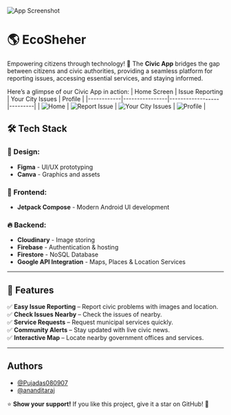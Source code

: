 

![App Screenshot](https://github.com/ananditaraj/EcoSheher/blob/main/banner.jpg)



# 🌎 EcoSheher

Empowering citizens through technology! 🚀 The **Civic App** bridges the gap between citizens and civic authorities, providing a seamless platform for reporting issues, accessing essential services, and staying informed.

Here’s a glimpse of our Civic App in action:
| Home Screen | Issue Reporting | Your City Issues | Profile |
|------------|----------------|------------------|---------|
| ![Home](https://github.com/ananditaraj/EcoSheher/blob/main/homepage.png) | ![Report Issue](https://github.com/ananditaraj/EcoSheher/blob/main/reportpage.png) | ![Your City Issues](https://github.com/ananditaraj/EcoSheher/blob/main/mycitypage.png) | ![Profile](https://github.com/ananditaraj/EcoSheher/blob/main/profilepage.png) |



## 🛠️ Tech Stack

### 🎨 Design:
- **Figma** - UI/UX prototyping
- **Canva** - Graphics and assets

### 📱 Frontend:
- **Jetpack Compose** - Modern Android UI development

### 🔥 Backend:
- **Cloudinary** - Image storing
- **Firebase** - Authentication & hosting
- **Firestore** - NoSQL Database
- **Google API Integration** - Maps, Places & Location Services

---

## 🚀 Features

✅ **Easy Issue Reporting** – Report civic problems with images and location.  
✅ **Check Issues Nearby** – Check the issues of nearby.  
✅ **Service Requests** – Request municipal services quickly.  
✅ **Community Alerts** – Stay updated with live civic news.  
✅ **Interactive Map** – Locate nearby government offices and services.  

---
## Authors

- [@Pujadas080907](https://github.com/Pujadas080907)
- [@ananditaraj](https://github.com/ananditaraj)

⭐ **Show your support!** If you like this project, give it a star on GitHub! 🌟
